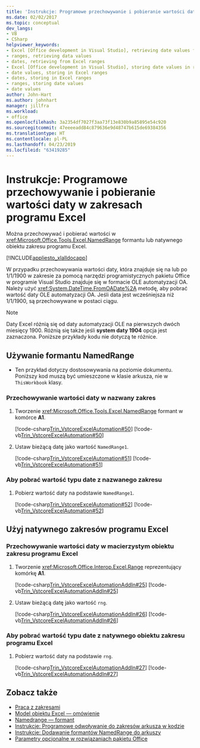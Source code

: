 ```yaml
---
title: 'Instrukcje: Programowe przechowywanie i pobieranie wartości daty w zakresach programu Excel'
ms.date: 02/02/2017
ms.topic: conceptual
dev_langs:
- VB
- CSharp
helpviewer_keywords:
- Excel [Office development in Visual Studio], retrieving date values from ranges
- ranges, retrieving data values
- dates, retrieving from Excel ranges
- Excel [Office development in Visual Studio], storing date values in ranges
- date values, storing in Excel ranges
- dates, storing in Excel ranges
- ranges, storing date values
- date values
author: John-Hart
ms.author: johnhart
manager: jillfra
ms.workload:
- office
ms.openlocfilehash: 3a2354df7027f3aa73f13e830b9a85895e54c920
ms.sourcegitcommit: 47eeeeadd84c879636e9d48747b615de69384356
ms.translationtype: HT
ms.contentlocale: pl-PL
ms.lasthandoff: 04/23/2019
ms.locfileid: "63419285"
---
```

# <a name="how-to-programmatically-store-and-retrieve-date-values-in-excel-ranges"></a>Instrukcje: Programowe przechowywanie i pobieranie wartości daty w zakresach programu Excel
  Można przechowywać i pobierać wartości w <xref:Microsoft.Office.Tools.Excel.NamedRange> formantu lub natywnego obiektu zakresu programu Excel.

 [!INCLUDE[appliesto_xlalldocapp](../vsto/includes/appliesto-xlalldocapp-md.md)]

 W przypadku przechowywania wartości daty, która znajduje się na lub po 1/1/1900 w zakresie za pomocą narzędzi programistycznych pakietu Office w programie Visual Studio znajduje się w formacie OLE automatyzacji OA. Należy użyć <xref:System.DateTime.FromOADate%2A> metodę, aby pobrać wartość daty OLE automatyzacji OA. Jeśli data jest wcześniejsza niż 1/1/1900, są przechowywane w postaci ciągu.

> [!NOTE]
> Daty Excel różnią się od daty automatyzacji OLE na pierwszych dwóch miesięcy 1900. Różnią się także jeśli **system daty 1904** opcja jest zaznaczona. Poniższe przykłady kodu nie dotyczą te różnice.

## <a name="use-a-namedrange-control"></a>Używanie formantu NamedRange

- Ten przykład dotyczy dostosowywania na poziomie dokumentu. Poniższy kod muszą być umieszczone w klasie arkusza, nie w `ThisWorkbook` klasy.

### <a name="to-store-a-date-value-in-a-named-range"></a>Przechowywanie wartości daty w nazwany zakres

1. Tworzenie <xref:Microsoft.Office.Tools.Excel.NamedRange> formant w komórce **A1**.

     [!code-csharp[Trin_VstcoreExcelAutomation#50](../vsto/codesnippet/CSharp/Trin_VstcoreExcelAutomationCS/Sheet1.cs#50)]
     [!code-vb[Trin_VstcoreExcelAutomation#50](../vsto/codesnippet/VisualBasic/Trin_VstcoreExcelAutomation/Sheet1.vb#50)]

2. Ustaw bieżącą datę jako wartość `NamedRange1`.

     [!code-csharp[Trin_VstcoreExcelAutomation#51](../vsto/codesnippet/CSharp/Trin_VstcoreExcelAutomationCS/Sheet1.cs#51)]
     [!code-vb[Trin_VstcoreExcelAutomation#51](../vsto/codesnippet/VisualBasic/Trin_VstcoreExcelAutomation/Sheet1.vb#51)]

### <a name="to-retrieve-a-date-value-from-a-named-range"></a>Aby pobrać wartość typu date z nazwanego zakresu

1. Pobierz wartość daty na podstawie `NamedRange1`.

     [!code-csharp[Trin_VstcoreExcelAutomation#52](../vsto/codesnippet/CSharp/Trin_VstcoreExcelAutomationCS/Sheet1.cs#52)]
     [!code-vb[Trin_VstcoreExcelAutomation#52](../vsto/codesnippet/VisualBasic/Trin_VstcoreExcelAutomation/Sheet1.vb#52)]

## <a name="use-native-excel-ranges"></a>Użyj natywnego zakresów programu Excel

### <a name="to-store-a-date-value-in-a-native-excel-range-object"></a>Przechowywanie wartości daty w macierzystym obiektu zakresu programu Excel

1. Tworzenie <xref:Microsoft.Office.Interop.Excel.Range> reprezentujący komórkę **A1**.

     [!code-csharp[Trin_VstcoreExcelAutomationAddIn#25](../vsto/codesnippet/CSharp/trin_vstcoreexcelautomationaddin/ThisAddIn.cs#25)]
     [!code-vb[Trin_VstcoreExcelAutomationAddIn#25](../vsto/codesnippet/VisualBasic/trin_vstcoreexcelautomationaddin/ThisAddIn.vb#25)]

2. Ustaw bieżącą datę jako wartość `rng`.

     [!code-csharp[Trin_VstcoreExcelAutomationAddIn#26](../vsto/codesnippet/CSharp/trin_vstcoreexcelautomationaddin/ThisAddIn.cs#26)]
     [!code-vb[Trin_VstcoreExcelAutomationAddIn#26](../vsto/codesnippet/VisualBasic/trin_vstcoreexcelautomationaddin/ThisAddIn.vb#26)]

### <a name="to-retrieve-a-date-value-from-a-native-excel-range-object"></a>Aby pobrać wartość typu date z natywnego obiektu zakresu programu Excel

1. Pobierz wartość daty na podstawie `rng`.

     [!code-csharp[Trin_VstcoreExcelAutomationAddIn#27](../vsto/codesnippet/CSharp/trin_vstcoreexcelautomationaddin/ThisAddIn.cs#27)]
     [!code-vb[Trin_VstcoreExcelAutomationAddIn#27](../vsto/codesnippet/VisualBasic/trin_vstcoreexcelautomationaddin/ThisAddIn.vb#27)]

## <a name="see-also"></a>Zobacz także
- [Praca z zakresami](../vsto/working-with-ranges.md)
- [Model obiektu Excel ― omówienie](../vsto/excel-object-model-overview.md)
- [Namedrange — formant](../vsto/namedrange-control.md)
- [Instrukcje: Programowe odwoływanie do zakresów arkusza w kodzie](../vsto/how-to-programmatically-refer-to-worksheet-ranges-in-code.md)
- [Instrukcje: Dodawanie formantów NamedRange do arkuszy](../vsto/how-to-add-namedrange-controls-to-worksheets.md)
- [Parametry opcjonalne w rozwiązaniach pakietu Office](../vsto/optional-parameters-in-office-solutions.md)
